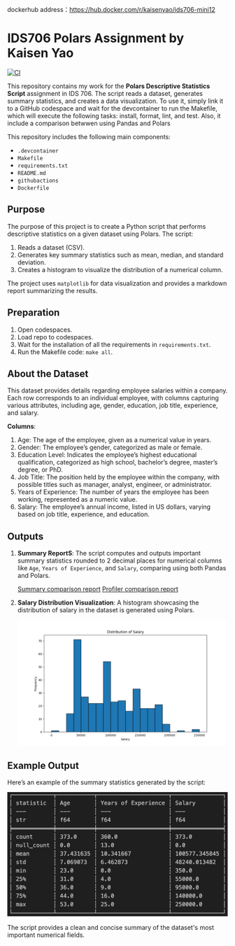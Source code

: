 

dockerhub address：https://hub.docker.com/r/kaisenyao/ids706-mini12



# IDS706 Polars Assignment by Kaisen Yao

[![CI](https://github.com/kaisenyao/Polars_descriptive/actions/workflows/workflow.yml/badge.svg)](https://github.com/kaisenyao/Polars_descriptive/actions/workflows/workflow.yml)

This repository contains my work for the **Polars Descriptive Statistics Script** assignment in IDS 706. The script reads a dataset, generates summary statistics, and creates a data visualization. To use it, simply link it to a GitHub codespace and wait for the devcontainer to run the Makefile, which will execute the following tasks: install, format, lint, and test.
Also, it include a comparison betwwen using Pandas and Polars

This repository includes the following main components:

* `.devcontainer`
* `Makefile`
* `requirements.txt`
* `README.md` 
* `githubactions` 
* `Dockerfile`

## Purpose
The purpose of this project is to create a Python script that performs descriptive statistics on a given dataset using Polars. The script:
1. Reads a dataset (CSV).
2. Generates key summary statistics such as mean, median, and standard deviation.
3. Creates a histogram to visualize the distribution of a numerical column.

The project uses `matplotlib` for data visualization and provides a markdown report summarizing the results.

## Preparation
1. Open codespaces.
2. Load repo to codespaces.
3. Wait for the installation of all the requirements in `requirements.txt`.
4. Run the Makefile code: `make all`.

## About the Dataset
This dataset provides details regarding employee salaries within a company. Each row corresponds to an individual employee, with columns capturing various attributes, including age, gender, education, job title, experience, and salary.

**Columns**:
1. Age: The age of the employee, given as a numerical value in years.
2. Gender: The employee’s gender, categorized as male or female.
3. Education Level: Indicates the employee’s highest educational qualification, categorized as high school, bachelor’s degree, master’s degree, or PhD.
4. Job Title: The position held by the employee within the company, with possible titles such as manager, analyst, engineer, or administrator.
5. Years of Experience: The number of years the employee has been working, represented as a numeric value.
6. Salary: The employee’s annual income, listed in US dollars, varying based on job title, experience, and education.

## Outputs

1. **Summary ReportS**: The script computes and outputs important summary statistics rounded to 2 decimal places for numerical columns like `Age`, `Years of Experience`, and `Salary`, comparing using both Pandas and Polars.

   [Summary comparison report](sandbox:/mnt/data/summary_comparison_report.md)
   [Profiler comparison report](sandbox:/mnt/data/profiler_comparison_report.md)

2. **Salary Distribution Visualization**: A histogram showcasing the distribution of salary in the dataset is generated using Polars.

   ![Salary Distribution](data_visualization.png)

## Example Output

Here’s an example of the summary statistics generated by the script:

   ![Summary Statistics](summary_statistics.jpg)

The script provides a clean and concise summary of the dataset's most important numerical fields.